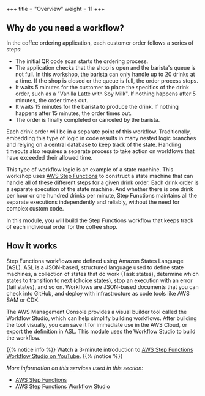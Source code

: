 +++
title = "Overview"
weight = 11
+++

## Why do you need a workflow?

In the coffee ordering application, each customer order follows a series of steps:

* The initial QR code scan starts the ordering process.
* The application checks that the shop is open and the barista's queue is not full. In this workshop, the barista can only handle up to 20 drinks at a time. If the shop is closed or the queue is full, the order process stops.
* It waits 5 minutes for the customer to place the specifics of the drink order, such as a "Vanilla Latte with Soy Milk". If nothing happens after 5 minutes, the order times out.
* It waits 15 minutes for the barista to produce the drink. If nothing happens after 15 minutes, the order times out.
* The order is finally completed or canceled by the barista.

Each drink order will be in a separate point of this workflow. Traditionally, embedding this type of logic in code results in many nested logic branches and relying on a central database to keep track of the state. Handling timeouts also requires a separate process to take action on workflows that have exceeded their allowed time.

This type of workflow logic is an example of a state machine. This workshop uses [AWS Step Functions](https://aws.amazon.com/step-functions/) to construct a state machine that can handle all of these different steps for a given drink order. Each drink order is a separate execution of the state machine. And whether there is one drink per hour or one hundred drinks per minute, Step Functions maintains all the separate executions independently and reliably, without the need for complex custom code.

In this module, you will build the Step Functions workflow that keeps track of each individual order for the coffee shop.

## How it works

Step Functions workflows are defined using Amazon States Language (ASL). ASL is a JSON-based, structured language used to define state machines, a collection of states that do work (Task states), determine which states to transition to next (choice states), stop an execution with an error (fail states), and so on. Workflows are JSON-based documents that you can check into GitHub, and deploy with infrastructure as code tools like AWS SAM or CDK.

The AWS Management Console provides a visual builder tool called the Workflow Studio, which can help simplify building workflows. After building the tool visually, you can save it for immediate use in the AWS Cloud, or export the definition in ASL. This module uses the Workflow Studio to build the workflow.

{{% notice info %}}
Watch a 3-minute introduction to [AWS Step Functions Workflow Studio on YouTube](https://www.youtube.com/watch?v=HfTucfkIwhs).
{{% /notice %}}


*More information on this services used in this section:*
* [AWS Step Functions](https://aws.amazon.com/step-functions/)
* [AWS Step Functions Workflow Studio](https://docs.aws.amazon.com/step-functions/latest/dg/workflow-studio.html)
